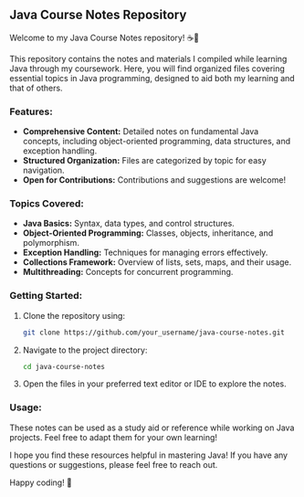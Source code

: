 ## Java Course Notes Repository

Welcome to my Java Course Notes repository! ☕📘

This repository contains the notes and materials I compiled while learning Java through my coursework. Here, you will find organized files covering essential topics in Java programming, designed to aid both my learning and that of others.

### Features:
- **Comprehensive Content:** Detailed notes on fundamental Java concepts, including object-oriented programming, data structures, and exception handling.
- **Structured Organization:** Files are categorized by topic for easy navigation.
- **Open for Contributions:** Contributions and suggestions are welcome!

### Topics Covered:
- **Java Basics:** Syntax, data types, and control structures.
- **Object-Oriented Programming:** Classes, objects, inheritance, and polymorphism.
- **Exception Handling:** Techniques for managing errors effectively.
- **Collections Framework:** Overview of lists, sets, maps, and their usage.
- **Multithreading:** Concepts for concurrent programming.

### Getting Started:
1. Clone the repository using:
   ```bash
   git clone https://github.com/your_username/java-course-notes.git
   ```
2. Navigate to the project directory:
   ```bash
   cd java-course-notes
   ```
3. Open the files in your preferred text editor or IDE to explore the notes.

### Usage:
These notes can be used as a study aid or reference while working on Java projects. Feel free to adapt them for your own learning!

I hope you find these resources helpful in mastering Java! If you have any questions or suggestions, please feel free to reach out.

Happy coding! 🎉
